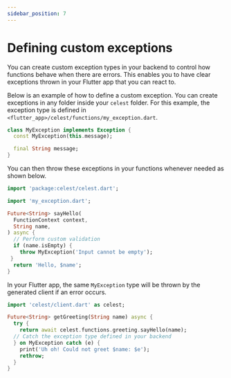 ```yaml
---
sidebar_position: 7
---
```


# Defining custom exceptions

You can create custom exception types in your backend to control how functions behave when there are errors. This enables you to have clear exceptions thrown in your Flutter app that you can react to.

Below is an example of how to define a custom exception. You can create exceptions in any folder inside your `celest` folder. For this example, the exception type is defined in `<flutter_app>/celest/functions/my_exception.dart`.

```dart
class MyException implements Exception {
  const MyException(this.message);

  final String message;
}
```

You can then throw these exceptions in your functions whenever needed as shown below.

```dart
import 'package:celest/celest.dart';

import 'my_exception.dart';

Future<String> sayHello(
  FunctionContext context, 
  String name,
) async {
  // Perform custom validation
  if (name.isEmpty) {
    throw MyException('Input cannot be empty');
 }
  return 'Hello, $name';
}
```

In your Flutter app, the same `MyException` type will be thrown by the generated client if an error occurs.

```dart
import 'celest/client.dart' as celest;

Future<String> getGreeting(String name) async {
  try {
    return await celest.functions.greeting.sayHello(name);
  // Catch the exception type defined in your backend
  } on MyException catch (e) {
    print('Uh oh! Could not greet $name: $e');
    rethrow;
  }
}
```